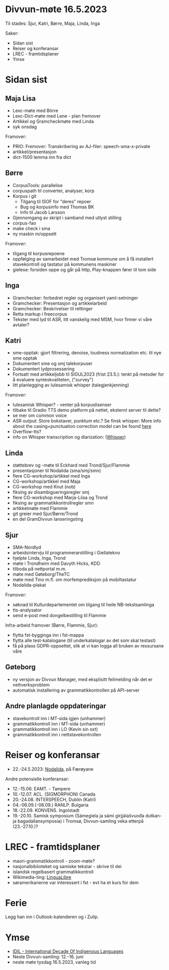 # Divvun-møte 16.5.2023

Til stades: Sjur, Katri, Børre, Maja, Linda, Inga

Saker:

* Sidan sist
* Reiser og konferansar
* LREC - framtidsplaner
* Ymse

# Sidan sist

## Maja Lisa

* Lexc-møte med Börre
* Lexc-Dict-møte med Lene - plan fremover 
* Artikkel og Gramcheckmøte med Linda 
* syk onsdag

Framover:
* PRIO: Fremover: Transkribering av AJ-filer: speech-sma-x-private
* artikkel/presentasjon
* dict-1500 lemma inn fra dict

## Børre

- CorpusTools: parallelise
- corpuspath til converter, analyser, korp
- Korpus i git
    - Tilgang til ISOF for "deres" repoer
    - Bug og korpusinfo med Thomas BK
    - Info til Jacob Larsson
- Gjennomgang av skript i samband med utlyst stilling
- corpus-fao
- make check i sma
- ny maskin m/oppsett

Framover:

* tilgang til korpusrepoene
* oppfølging av samarbeidet med Tromsø kommune om å få installert stavekontroll og tastatur på kommunens maskiner
* gielese:
  forsiden oppe og går på http, Play-knappen fører til tom side

## Inga

* Gramchecker: forbedret regler og organisert yaml-setninger
* Gramchecker: Presentasjon og artikkelarbeid
* Gramchecker: Beskrivelser til rettinger
* Retta markup i freecorpus
* Tekster med lyd til ASR, litt vanskelig med MSM, hvor finner vi våre avtaler?

## Katri

* sme-opptak: gjort filtrering, denoise, loudness normalization etc. til nye sme opptak
* Dokumentert sme og smj talekorpuser
* Dokumentert lydprosessering
* Fortsatt med artikkeljobb til SIGUL2023 (frist 23.5.): tenkt på metoder for å evaluere synteskvaliteten, ("survey")
* litt planlegging av lulesamisk whisper (talegjenkjenning)

Framover:
* lulesamisk Whisper? - venter på korpuslisenser
* tilbake til Gradio TTS demo platform på nettet, eksternt server til dette?
* se mer om common voice
* ASR output: Store bokstaver, punktum etc.? Se finsk whisper: More info about the casing+punctuation correction model can be found [here](https://huggingface.co/Finnish-NLP/t5-small-nl24-casing-punctuation-correction)
* Overflow-tts?
* info on Whisper transcription og diarization: ([Whisper](https://lablab.ai/t/whisper-transcription-and-speaker-identification))

## Linda

* støttebrev og -møte til Eckhard med Trond/Sjur/Flammie
* presentasjoner til Nodalida (sma/smj/smn)
* flere CG-workshop/artikkel med Inga
* CG-workshop/artikkel med Maja
* CG-workshop med Knut (nob)
* fiksing av disambigueringsregler smj
* flere CG-workshop med Marja-Liisa og Trond
* fiksing av grammatikkontrollregler smn 
* artikkelmøte med Flammie
* git greier med Sjur/Børre/Trond
* en del GramDivvun lanseringsting

## Sjur

- SMA-Nordlyd
- arbeidsintervju til programmerarstilling i Giellatekno
- hjelpte Linda, Inga, Trond
- møte i Trondheim med Davyth Hicks, KDD
- tilboda på nettportal m.m.
- møte med Gøteborg/TheTC
- møte med Tino m.fl. om morfemprediksjon på mobiltastatur
- Nodalida-plakat

Framover:

* søknad til Kulturdepartementet om tilgang til heile NB-tekstsamlinga
* tts-analysator
* send e-post med dongelbestilling til Flammie

Infra-arbeid framover (Børre, Flammie, Sjur):

* flytta fst-bygginga inn i fst-mappa
* flytta alle test-katalogane (til underkatalogar av det som skal testast)
* få på plass GDPR-oppsettet, slik at vi kan logga all bruken av ressursane våre

## Gøteborg

* ny versjon av Divvun Manager, med eksplisitt feilmelding når det er nettverksproblem
* automatisk installering av grammatikkontrollen på API-server

## Andre planlagde oppdateringar

* stavekontroll inn i MT-sida igjen (unhammer)
* grammatikkontroll inn i MT-sida (unhammer)
* grammatikkontroll inn i LO (Kevin sin oxt)
* grammatikkontroll inn i nettstavekontrollen

# Reiser og konferansar

* 22.-24.5.2023: [Nodalida](https://www.nodalida2023.fo/call-for-papers), på Færøyane

Andre potensielle konferansar:
* 12.-15.06. EAMT. - Tampere
* 10.-12.07. ACL. (SIGMORPHON) Canada
* 20.-24.08. INTERSPEECH, Dublin (Katri)
* 04.-06.09.(-08.09.) RANLP. Bulgaria
* 18.-22.09. KONVENS. Ingolstadt
* 19.-20.10. Samisk symposium (Sámegiela ja sámi girjjálašvuođa dutkan- ja bagadallansymposia) i Tromsø, Divvun-samling veka etterpå (23.-27.10.)?

# LREC - framtidsplaner

* maori-grammatikkontroll - zoom-møte?
* nasjonalbiblioteket og samiske tekstar - skrive til dei
* islandsk regelbasert grammatikkontroll
* Wikimedia-ting: [LinguaLibre](https://lingualibre.org/wiki/LinguaLibre)
* søramerikanerne var interessert i fst - evt ha et kurs for dem

# Ferie

Legg han inn i Outlook-kalenderen og i Zulip.

# Ymse

* [IDIL - International Decade Of Indigenous Languages](https://fpcc.ca/stories/the-decade-of-indigenous-languages/)
* Neste Divvun-samling: 12.-16. juni
* neste møte tysdag 16.5.2023, vanleg tid
